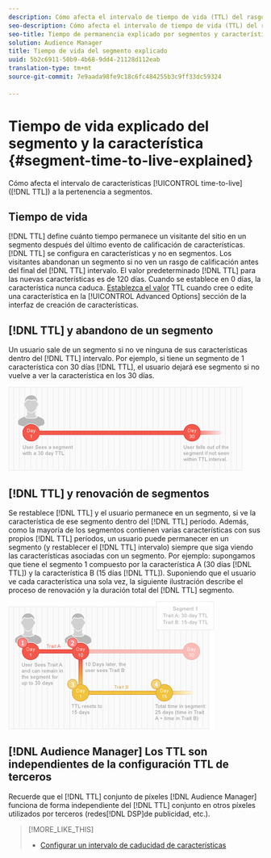 ```yaml
---
description: Cómo afecta el intervalo de tiempo de vida (TTL) del rasgo a la pertenencia a segmentos.
seo-description: Cómo afecta el intervalo de tiempo de vida (TTL) del rasgo a la pertenencia a segmentos.
seo-title: Tiempo de permanencia explicado por segmentos y características
solution: Audience Manager
title: Tiempo de vida del segmento explicado
uuid: 5b2c6911-50b9-4b68-9dd4-21128d112eab
translation-type: tm+mt
source-git-commit: 7e9aada98fe9c18c6fc484255b3c9ff33dc59324

---
```



# Tiempo de vida explicado del segmento y la característica {#segment-time-to-live-explained}

Cómo afecta el intervalo de características [!UICONTROL time-to-live] ([!DNL TTL]) a la pertenencia a segmentos.

<!-- segment-ttl-explained.xml -->

## Tiempo de vida

[!DNL TTL] define cuánto tiempo permanece un visitante del sitio en un segmento después del último evento de calificación de características. [!DNL TTL] se configura en características y no en segmentos. Los visitantes abandonan un segmento si no ven un rasgo de calificación antes del final del [!DNL TTL] intervalo. El valor predeterminado [!DNL TTL] para las nuevas características es de 120 días. Cuando se establece en 0 días, la característica nunca caduca. [Establezca el valor](../../features/traits/create-onboarded-rule-based-traits.md#set-expiration-interval) TTL cuando cree o edite una característica en la [!UICONTROL Advanced Options] sección de la interfaz de creación de características.

## [!DNL TTL] y abandono de un segmento

Un usuario sale de un segmento si no ve ninguna de sus características dentro del [!DNL TTL] intervalo. Por ejemplo, si tiene un segmento de 1 característica con 30 días [!DNL TTL], el usuario dejará ese segmento si no vuelve a ver la característica en los 30 días.

![](assets/ttl_1.png)

## [!DNL TTL] y renovación de segmentos

Se restablece [!DNL TTL] y el usuario permanece en un segmento, si ve la característica de ese segmento dentro del [!DNL TTL] período. Además, como la mayoría de los segmentos contienen varias características con sus propios [!DNL TTL] períodos, un usuario puede permanecer en un segmento (y restablecer el [!DNL TTL] intervalo) siempre que siga viendo las características asociadas con un segmento. Por ejemplo: supongamos que tiene el segmento 1 compuesto por la característica A (30 días [!DNL TTL]) y la característica B (15 días [!DNL TTL]). Suponiendo que el usuario ve cada característica una sola vez, la siguiente ilustración describe el proceso de renovación y la duración total del [!DNL TTL] segmento.

![](assets/ttl_2.png)

## [!DNL Audience Manager] Los TTL son independientes de la configuración TTL de terceros

Recuerde que el [!DNL TTL] conjunto de píxeles [!DNL Audience Manager] funciona de forma independiente del [!DNL TTL] conjunto en otros píxeles utilizados por terceros (redes[!DNL DSP]de publicidad, etc.).

>[!MORE_LIKE_THIS]
>
>* [Configurar un intervalo de caducidad de características](../../features/traits/create-onboarded-rule-based-traits.md#set-expiration-interval)

